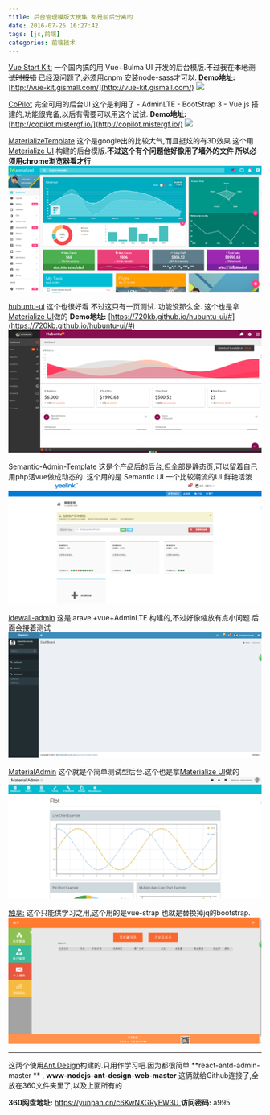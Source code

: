 ```yaml
---
title: 后台管理模版大搜集 都是前后分离的
date: 2016-07-25 16:27:42
tags: [js,前端]
categories: 前端技术
---
```


[Vue Start Kit:](https://github.com/gismall/vue-kit)  一个国内搞的用 Vue+Bulma UI 开发的后台模版.~~不过我在本地测试时报错~~ 已经没问题了,必须用cnpm 安装node-sass才可以.
**Demo地址:** [http://vue-kit.gismall.com/](http://vue-kit.gismall.com/)
![](https://github.com/gismall/vue-kit/raw/master/src/assets/img/screen-dashboard.png)

<!--more-->

[CoPilot](https://github.com/misterGF/CoPilot) 完全可用的后台UI 这个是利用了 - AdminLTE - BootStrap 3 - Vue.js 搭建的,功能很完备,以后有需要可以用这个试试.
**Demo地址:** [http://copilot.mistergf.io/](http://copilot.mistergf.io/)
![](https://camo.githubusercontent.com/70a7a46cc0815b9f761f56efcfce0c2531d2576b/687474703a2f2f7265732e636c6f7564696e6172792e636f6d2f676174656332312f696d6167652f75706c6f61642f76313435393739393335302f73637265656e73686f745f74326b706f6c2e706e67)

[MaterializeTemplate](https://github.com/AlbertKellner/MaterializeTemplate) 这个是google出的比较大气,而且挺炫的有3D效果 这个用[Materialize UI](http://www.materialscss.com/) 构建的后台模版.**不过这个有个问题他好像用了墙外的文件 所以必须用chrome浏览器看才行**
![](/image/16-7/3.png)

[hubuntu-ui](https://github.com/720kb/hubuntu-ui) 这个也很好看 不过这只有一页测试. 功能没那么全. 这个也是拿[Materialize UI](http://www.materialscss.com/)做的
**Demo地址:** [https://720kb.github.io/hubuntu-ui/#](https://720kb.github.io/hubuntu-ui/#)
![](/image/16-7/5.png)

[Semantic-Admin-Template](https://github.com/Copypeng/Semantic-Admin-Template) 这是个产品后的后台,但全部是静态页,可以留着自己用php活vue做成动态的.  这个用的是 Semantic UI 一个比较潮流的UI 鲜艳活泼
![](/image/16-7/2.png)

[idewall-admin](https://github.com/gianmaster/idewall-admin) 这是laravel+vue+AdminLTE 构建的,不过好像缩放有点小问题.后面会接着测试
![](/image/16-7/6.png)


[MaterialAdmin](https://github.com/lazarohcm/MaterialAdmin) 这个就是个简单测试型后台.这个也是拿[Materialize UI](http://www.materialscss.com/)做的
![](/image/16-7/4.png)

[触享:](https://github.com/sjerrys/vuetest) 这个只能供学习之用,这个用的是vue-strap 也就是替换掉jq的bootstrap.
![](/image/16-7/1.png)


---------------------------

这两个使用[Ant.Design](http://ant.design/)构建的.只用作学习吧.因为都很简单
**react-antd-admin-master ** , **www-nodejs-ant-design-web-master**
这俩就给Github连接了,全放在360文件夹里了,以及上面所有的

**360网盘地址:**
[https://yunpan.cn/c6KwNXGRyEW3U ](https://yunpan.cn/c6KwNXGRyEW3U)  **访问密码:** a995

